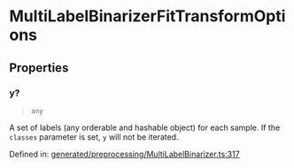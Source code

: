 # MultiLabelBinarizerFitTransformOptions

## Properties

### y?

> `any`

A set of labels (any orderable and hashable object) for each sample. If the `classes` parameter is set, `y` will not be iterated.

Defined in:  [generated/preprocessing/MultiLabelBinarizer.ts:317](https://github.com/transitive-bullshit/scikit-learn-ts/blob/92ab806/packages/sklearn/src/generated/preprocessing/MultiLabelBinarizer.ts#L317)
